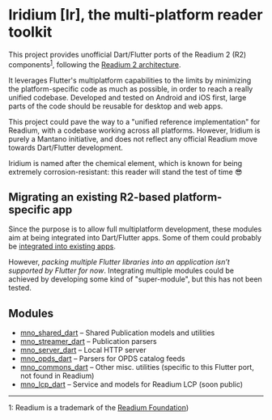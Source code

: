 # Iridium [Ir], the multi-platform reader toolkit

This project provides unofficial Dart/Flutter ports of the Readium 2 (R2) components<sup>[1](#readium_foundation)</sup>,
following the [Readium 2 architecture](https://github.com/readium/architecture).

It leverages Flutter's multiplatform capabilities to the limits by minimizing the platform-specific code as much as
possible, in order to reach a really unified codebase. Developed and tested on Android and iOS first, large parts of the
code should be reusable for desktop and web apps.

This project could pave the way to a "unified reference implementation" for Readium, with a codebase working across all
platforms. However, Iridium is purely a Mantano initiative, and does not reflect any official Readium move towards
Dart/Flutter development.

Iridium is named after the chemical element, which is known for being extremely corrosion-resistant: this reader will
stand the test of time :sunglasses:

## Migrating an existing R2-based platform-specific app

Since the purpose is to allow full multiplatform development, these modules aim at being integrated into Dart/Flutter
apps. Some of them could probably be [integrated into existing apps](https://flutter.dev/docs/development/add-to-app).

However, *packing multiple Flutter libraries into an application isn’t supported by Flutter for now*. Integrating
multiple modules could be achieved by developing some kind of "super-module", but this has not been tested.

## Modules

* [mno_shared_dart](https://github.com/Mantano/mno_shared_dart) – Shared Publication models and utilities
* [mno_streamer_dart](https://github.com/Mantano/mno_streamer_dart) – Publication parsers
* [mno_server_dart](https://github.com/Mantano/mno_server_dart) – Local HTTP server
* [mno_opds_dart](https://github.com/Mantano/mno_opds_dart) – Parsers for OPDS catalog feeds
* [mno_commons_dart](https://github.com/Mantano/mno_commons_dart) – Other misc. utilities (specific to this Flutter
  port, not found in Readium)
* [mno_lcp_dart](https://github.com/Mantano/mno_lcp_dart) – Service and models for Readium LCP (soon public)

-----------
<a name="readium_foundation">1</a>: Readium is a trademark of the [Readium Foundation](https://readium.org/))
